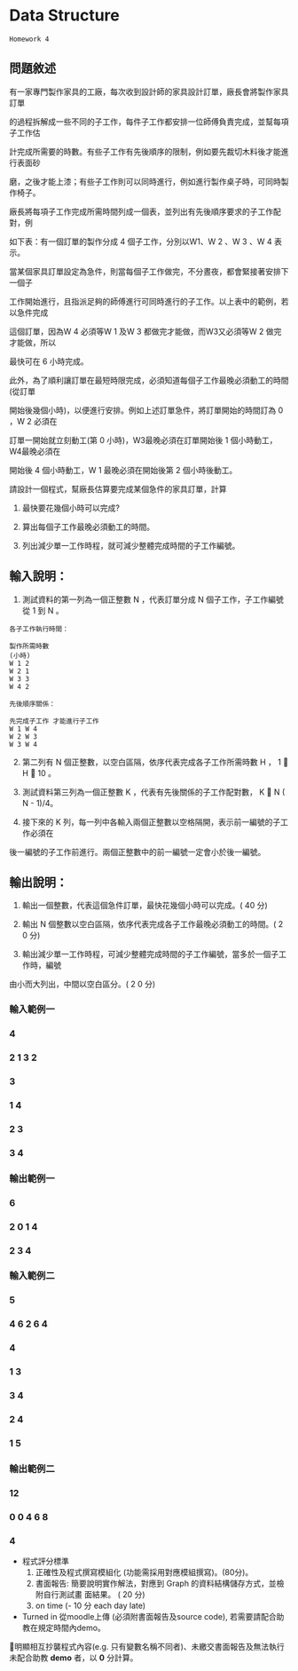 # Data Structure

```
Homework 4
```
## 問題敘述

 有一家專門製作家具的工廠，每次收到設計師的家具設計訂單，廠長會將製作家具訂單

 的過程拆解成一些不同的子工作，每件子工作都安排一位師傅負責完成，並幫每項子工作估

 計完成所需要的時數。有些子工作有先後順序的限制，例如要先裁切木料後才能進行表面砂

 磨，之後才能上漆；有些子工作則可以同時進行，例如進行製作桌子時，可同時製作椅子。

 廠長將每項子工作完成所需時間列成一個表，並列出有先後順序要求的子工作配對，例

 如下表：有一個訂單的製作分成 4 個子工作，分別以W1、W 2 、W 3 、W 4 表示。

 當某個家具訂單設定為急件，則當每個子工作做完，不分晝夜，都會緊接著安排下一個子

 工作開始進行，且指派足夠的師傅進行可同時進行的子工作。以上表中的範例，若以急件完成

 這個訂單，因為W 4 必須等W 1 及W 3 都做完才能做，而W3又必須等W 2 做完才能做，所以

 最快可在 6 小時完成。

 此外，為了順利讓訂單在最短時限完成，必須知道每個子工作最晚必須動工的時間(從訂單

 開始後幾個小時)，以便進行安排。例如上述訂單急件，將訂單開始的時間訂為 0 ，W 2 必須在

 訂單一開始就立刻動工(第 0 小時)，W3最晚必須在訂單開始後 1 個小時動工，W4最晚必須在

 開始後 4 個小時動工，W 1 最晚必須在開始後第 2 個小時後動工。

 請設計一個程式，幫廠長估算要完成某個急件的家具訂單，計算

 1) 最快要花幾個小時可以完成?

 2) 算出每個子工作最晚必須動工的時間。

 3) 列出減少單一工作時程，就可減少整體完成時間的子工作編號。

## 輸入說明：

 1) 測試資料的第一列為一個正整數 N ，代表訂單分成 N 個子工作，子工作編號從 1 到 N 。

```
各子工作執行時間：
```
```
製作所需時數
(小時)
W 1 2
W 2 1
W 3 3
W 4 2
```
```
先後順序關係：
```
```
先完成子工作 才能進行子工作
W 1 W 4
W 2 W 3
W 3 W 4
```

 2) 第二列有 N 個正整數，以空白區隔，依序代表完成各子工作所需時數 H ， 1  H  10 。

 3) 測試資料第三列為一個正整數 K ，代表有先後關係的子工作配對數， K  N ( N - 1)/4。

 4) 接下來的 K 列，每一列中各輸入兩個正整數以空格隔開，表示前一編號的子工作必須在

 後一編號的子工作前進行。兩個正整數中的前一編號一定會小於後一編號。

## 輸出說明：

 1) 輸出一個整數，代表這個急件訂單，最快花幾個小時可以完成。( 40 分)

 2) 輸出 N 個整數以空白區隔，依序代表完成各子工作最晚必須動工的時間。( 2 0 分)

 3) 輸出減少單一工作時程，可減少整體完成時間的子工作編號，當多於一個子工作時，編號

 由小而大列出，中間以空白區分。( 2 0 分)

### 輸入範例一

### 4
### 2 1 3 2

### 3

### 1 4

### 2 3

### 3 4

### 輸出範例一

### 6

### 2 0 1 4

### 2 3 4

### 輸入範例二

### 5

### 4 6 2 6 4

### 4

### 1 3

### 3 4

### 2 4

### 1 5

### 輸出範例二

### 12

### 0 0 4 6 8

### 4

- 程式評分標準
    1. 正確性及程式撰寫模組化 (功能需採用對應模組撰寫)。(80分)。
    2. 書面報告: 簡要說明實作解法，對應到 Graph 的資料結構儲存方式，並檢附自行測試畫
       面結果。 ( 20 分)
    3. on time (- 10 分 each day late)
- Turned in
從moodle上傳 (必須附書面報告及source code), 若需要請配合助教在規定時間內demo。

明顯相互抄襲程式內容(e.g. 只有變數名稱不同者)、未繳交書面報告及無法執行未配合助教
**demo** 者，以 **0** 分計算。


